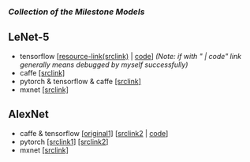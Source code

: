 
### ***Collection of the Milestone Models***

## LeNet-5
- tensorflow [[resource-link(srclink)](https://github.com/udacity/CarND-LeNet-Lab) | [code](https://github.com/mikelu-shanghai/TypicalCNN-ModelEvolution/blob/master/models/code/LeNet-tensorflow.py)] *(Note: if with " | code" link generally means debugged by myself successfully)*
- caffe [[srclink]](https://github.com/jklhj222/caffe_LeNet/tree/master/LeNet)
- pytorch & tensorflow & caffe [[srclink]](https://github.com/LuxxxLucy/mnist_LeNet)
- mxnet [[srclink]](https://github.com/justinshaohi/gluon_lenet_mnist)

## AlexNet
- caffe & tensorflow [[original1]](http://www.cs.toronto.edu/~guerzhoy/tf_alexnet/) [[srclink2](https://github.com/kratzert/finetune_alexnet_with_tensorflow) | [code]()]
- pytorch [[srclink1]](https://github.com/aaron-xichen/pytorch-playground/blob/master/imagenet/alexnet.py) [[srclink2]](https://github.com/jiecaoyu/pytorch_imagenet)
- mxnet [[srclink]](https://github.com/rayleizhu/Alexnet-cntk-and-mxnet/tree/master/mxnet-exp)

